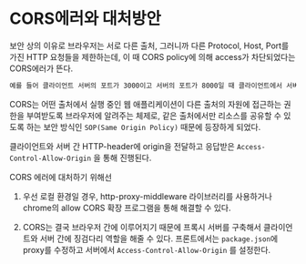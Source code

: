 # CORS에러와 대처방안

보안 상의 이유로 브라우저는 서로 다른 출처, 그러니까 다른 Protocol, Host, Port를 가진 HTTP 요청들을 제한하는데, 이 때 CORS policy에 의해 access가 차단되었다는 CORS에러가 뜬다.

```bash
예를 들어 클라이언트 서버의 포트가 3000이고 서버의 포트가 8000일 때 클라이언트에서 서버로 리소스를 요청할 경우 CORS 에러 메세지가 뜬다.
```

CORS는 어떤 출처에서 실행 중인 웹 애플리케이션이 다른 출처의 자원에 접근하는 권한을 부여받도록 브라우저에 알려주는 체제로, 같은 출처에서만 리소스를 공유할 수 있도록 하는 보안 방식인 `SOP(Same Origin Policy)` 때문에 등장하게 되었다.

클라이언트와 서버 간 HTTP-header에 origin을 전달하고 응답받은 `Access-Control-Allow-Origin` 을 통해 진행된다.

CORS 에러에 대처하기 위해선

1. 우선 로컬 환경일 경우, http-proxy-middleware 라이브러리를 사용하거나 chrome의 allow CORS 확장 프로그램을 통해 해결할 수 있다.

2. CORS는 결국 브라우저 간에 이루어지기 때문에 프록시 서버를 구축해서 클라이언트와 서버 간에 징검다리 역할을 해줄 수 있다. 프론트에서는 `package.json`에 proxy를 수정하고 서버에서 `Access-Control-Allow-Origin` 를 설정한다.
